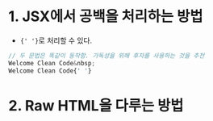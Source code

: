 # 1. JSX에서 공백을 처리하는 방법
- `{' '}`로 처리할 수 있다.

```js
// 두 문법은 똑같이 동작함. 가독성을 위해 후자를 사용하는 것을 추천
Welcome Clean Code&nbsp;
Welcome Clean Code{' '}
```

# 2. Raw HTML을 다루는 방법